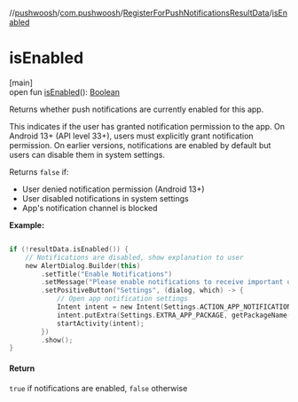 //[pushwoosh](../../../index.md)/[com.pushwoosh](../index.md)/[RegisterForPushNotificationsResultData](index.md)/[isEnabled](is-enabled.md)

# isEnabled

[main]\
open fun [isEnabled](is-enabled.md)(): [Boolean](https://kotlinlang.org/api/latest/jvm/stdlib/kotlin-stdlib/kotlin/-boolean/index.html)

Returns whether push notifications are currently enabled for this app. 

 This indicates if the user has granted notification permission to the app. On Android 13+ (API level 33+), users must explicitly grant notification permission. On earlier versions, notifications are enabled by default but users can disable them in system settings. 

 Returns `false` if: 

- User denied notification permission (Android 13+)
- User disabled notifications in system settings
- App's notification channel is blocked

**Example:**

```kotlin

if (!resultData.isEnabled()) {
    // Notifications are disabled, show explanation to user
    new AlertDialog.Builder(this)
        .setTitle("Enable Notifications")
        .setMessage("Please enable notifications to receive important updates")
        .setPositiveButton("Settings", (dialog, which) -> {
            // Open app notification settings
            Intent intent = new Intent(Settings.ACTION_APP_NOTIFICATION_SETTINGS);
            intent.putExtra(Settings.EXTRA_APP_PACKAGE, getPackageName());
            startActivity(intent);
        })
        .show();
}

```

#### Return

`true` if notifications are enabled, `false` otherwise
